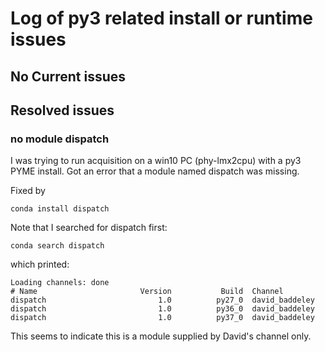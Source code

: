 # Log of py3 related install or runtime issues

## No Current issues

## Resolved issues

### no module dispatch

I was trying to run acquisition on a win10 PC (phy-lmx2cpu) with a py3 PYME install.
Got an error that a module named dispatch was missing.

Fixed by

	conda install dispatch

Note that I searched for dispatch first:


	conda search dispatch

which printed:

```
Loading channels: done
# Name                       Version           Build  Channel
dispatch                         1.0          py27_0  david_baddeley
dispatch                         1.0          py36_0  david_baddeley
dispatch                         1.0          py37_0  david_baddeley
```

This seems to indicate this is a module supplied by David's channel only.
